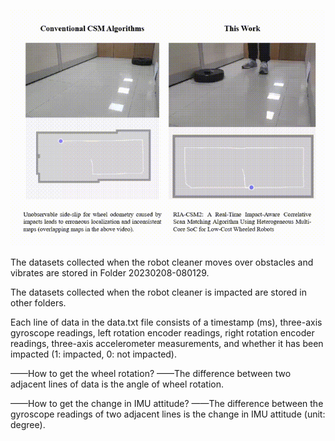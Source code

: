 ![RIA_CSM2](https://github.com/DK-HU/impact_detection_datasets/blob/main/asset/RIA_CSM2%2000_00_00-00_00_30.gif)

The datasets collected when the robot cleaner moves over obstacles and vibrates are stored in Folder 20230208-080129.

The datasets collected when the robot cleaner is impacted are stored in other folders.

Each line of data in the data.txt file consists of a timestamp (ms), three-axis gyroscope readings, left rotation encoder readings, right rotation encoder readings, three-axis accelerometer measurements, and whether it has been impacted (1: impacted, 0: not impacted).

——How to get the wheel rotation? 
——The difference between two adjacent lines of data is the angle of wheel rotation.

——How to get the change in IMU attitude? 
——The difference between the gyroscope readings of two adjacent lines is the change in IMU attitude (unit: degree).
